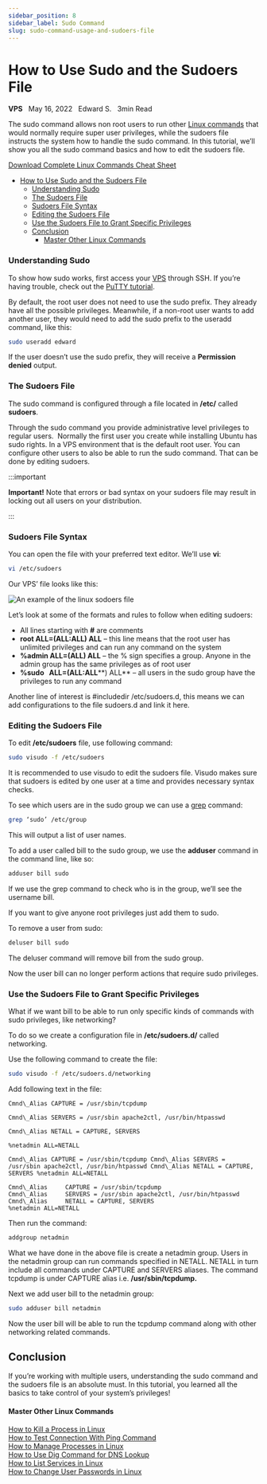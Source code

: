 ```yaml
---
sidebar_position: 8
sidebar_label: Sudo Command
slug: sudo-command-usage-and-sudoers-file
---
```


# How to Use Sudo and the Sudoers File

**VPS** &nbsp; May 16, 2022 &nbsp; Edward S. &nbsp; 3min Read

The sudo command allows non root users to run other [Linux commands](/linux-basics/commands) that would normally require super user privileges, while the sudoers file instructs the system how to handle the sudo command. In this tutorial, we’ll show you all the sudo command basics and how to edit the sudoers file.

[Download Complete Linux Commands Cheat Sheet](https://app.monstercampaigns.com/c/jg9u9k0by4lj9pvcjeso/)

- [How to Use Sudo and the Sudoers File](#how-to-use-sudo-and-the-sudoers-file)
    - [Understanding Sudo](#understanding-sudo)
    - [The Sudoers File](#the-sudoers-file)
    - [Sudoers File Syntax](#sudoers-file-syntax)
    - [Editing the Sudoers File](#editing-the-sudoers-file)
    - [Use the Sudoers File to Grant Specific Privileges](#use-the-sudoers-file-to-grant-specific-privileges)
  - [Conclusion](#conclusion)
      - [Master Other Linux Commands](#master-other-linux-commands)

### Understanding Sudo

To show how sudo works, first access your [VPS](/tutorials/what-is-vps-hosting) through SSH. If you’re having trouble, check out the [PuTTY tutorial](/tutorials/how-to-use-putty-ssh).

By default, the root user does not need to use the sudo prefix. They already have all the possible privileges. Meanwhile, if a non-root user wants to add another user, they would need to add the sudo prefix to the useradd command, like this:

``` bash
sudo useradd edward
```

If the user doesn’t use the sudo prefix, they will receive a **Permission denied** output.

### The Sudoers File

The sudo command is configured through a file located in **/etc/** called **sudoers**.

Through the sudo command you provide administrative level privileges to regular users.  Normally the first user you create while installing Ubuntu has sudo rights. In a VPS environment that is the default root user. You can configure other users to also be able to run the sudo command. That can be done by editing sudoers.

:::important

**Important!** Note that errors or bad syntax on your sudoers file may result in locking out all users on your distribution.

:::

### Sudoers File Syntax

You can open the file with your preferred text editor. We’ll use **vi**:

``` bash
vi /etc/sudoers
```

Our VPS’ file looks like this:

![An example of the linux sodoers file](https://www.hostinger.com/tutorials/wp-content/uploads/sites/2/2019/03/linux-sudoers-file.png)

Let’s look at some of the formats and rules to follow when editing sudoers:

*   All lines starting with **#** are comments
*   **root ALL=(ALL:ALL) ALL** – this line means that the root user has unlimited privileges and can run any command on the system
*   **%admin ALL=(ALL) ALL** – the % sign specifies a group. Anyone in the admin group has the same privileges as of root user
*   **%sudo   ALL=(ALL:ALL****) ALL** – all users in the sudo group have the privileges to run any command

Another line of interest is #includedir /etc/sudoers.d, this means we can add configurations to the file sudoers.d and link it here.

### Editing the Sudoers File

To edit **/etc/sudoers** file, use following command:

``` bash
sudo visudo -f /etc/sudoers
```

It is recommended to use visudo to edit the sudoers file. Visudo makes sure that sudoers is edited by one user at a time and provides necessary syntax checks.

To see which users are in the sudo group we can use a [grep](https://www.hostinger.com/docs/linux-basics/grep-command-usage-and-examples) command:

``` bash
grep ‘sudo’ /etc/group
```

This will output a list of user names.

To add a user called bill to the sudo group, we use the **adduser** command in the command line, like so:

``` bash
adduser bill sudo
```

If we use the grep command to check who is in the group, we’ll see the username bill.

If you want to give anyone root privileges just add them to sudo.

To remove a user from sudo:

``` bash
deluser bill sudo
```

The deluser command will remove bill from the sudo group.

Now the user bill can no longer perform actions that require sudo privileges.

### Use the Sudoers File to Grant Specific Privileges

What if we want bill to be able to run only specific kinds of commands with sudo privileges, like networking?

To do so we create a configuration file in **/etc/sudoers.d/** called networking.

Use the following command to create the file:

``` bash
sudo visudo -f /etc/sudoers.d/networking
```

Add following text in the file:

```
Cmnd\_Alias CAPTURE = /usr/sbin/tcpdump

Cmnd\_Alias SERVERS = /usr/sbin apache2ctl, /usr/bin/htpasswd

Cmnd\_Alias NETALL = CAPTURE, SERVERS

%netadmin ALL=NETALL

Cmnd\_Alias CAPTURE = /usr/sbin/tcpdump Cmnd\_Alias SERVERS = /usr/sbin apache2ctl, /usr/bin/htpasswd Cmnd\_Alias NETALL = CAPTURE, SERVERS %netadmin ALL=NETALL

Cmnd\_Alias     CAPTURE = /usr/sbin/tcpdump
Cmnd\_Alias     SERVERS = /usr/sbin apache2ctl, /usr/bin/htpasswd
Cmnd\_Alias     NETALL = CAPTURE, SERVERS
%netadmin ALL=NETALL
```

Then run the command:

``` bash
addgroup netadmin
```

What we have done in the above file is create a netadmin group. Users in the netadmin group can run commands specified in NETALL. NETALL in turn include all commands under CAPTURE and SERVERS aliases. The command tcpdump is under CAPTURE alias i.e. **/usr/sbin/tcpdump.**

Next we add user bill to the netadmin group:

``` bash
sudo adduser bill netadmin
```

Now the user bill will be able to run the tcpdump command along with other networking related commands.

Conclusion
----------

If you’re working with multiple users, understanding the sudo command and the sudoers file is an absolute must. In this tutorial, you learned all the basics to take control of your system’s privileges!

#### Master Other Linux Commands

[How to Kill a Process in Linux](/tutorials/how-to-kill-a-process-in-linux/)  
[How to Test Connection With Ping Command](/tutorials/linux-ping-command-with-examples/)  
[How to Manage Processes in Linux](/tutorials/vps/how-to-manage-processes-in-linux-using-command-line)  
[How to Use Dig Command for DNS Lookup](/tutorials/how-to-use-the-dig-command-in-linux/)  
[How to List Services in Linux](/tutorials/manage-and-list-services-in-linux/)  
[How to Change User Passwords in Linux](/tutorials/how-to-change-password-in-linux/)